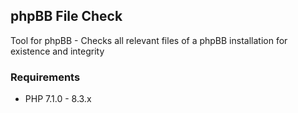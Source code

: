 ## phpBB File Check
Tool for phpBB - Checks all relevant files of a phpBB installation for existence and integrity

### Requirements
* PHP 7.1.0 - 8.3.x
